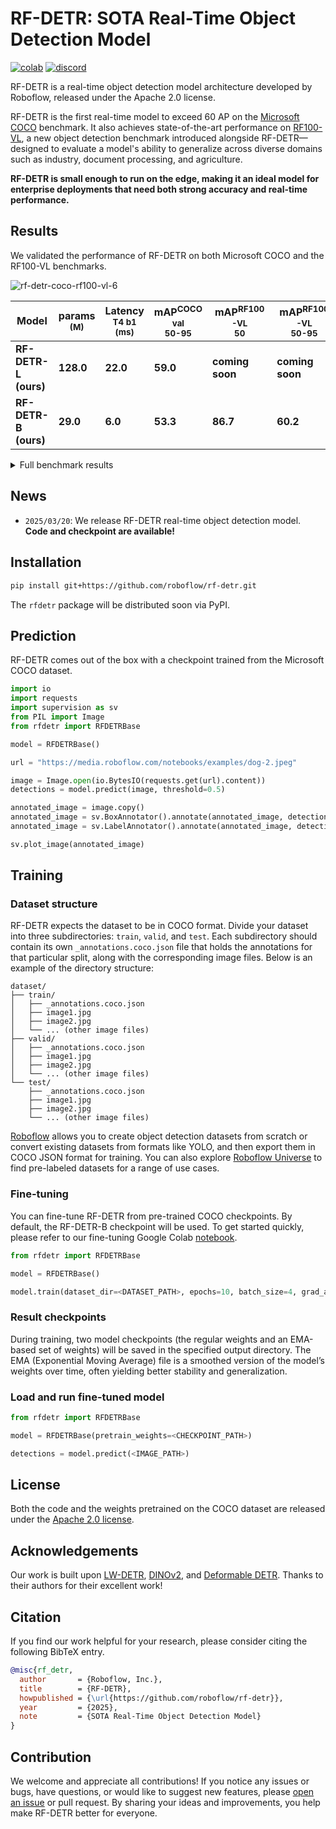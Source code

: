 # RF-DETR: SOTA Real-Time Object Detection Model

[![colab](https://colab.research.google.com/assets/colab-badge.svg)](https://colab.research.google.com/github/roboflow-ai/notebooks/blob/main/notebooks/how-to-finetune-rf-detr-on-detection-dataset.ipynb)
[![discord](https://img.shields.io/discord/1159501506232451173?logo=discord&label=discord&labelColor=fff&color=5865f2&link=https%3A%2F%2Fdiscord.gg%2FGbfgXGJ8Bk)](https://discord.gg/GbfgXGJ8Bk)

RF-DETR is a real-time object detection model architecture developed by Roboflow, released under the Apache 2.0 license.

RF-DETR is the first real-time model to exceed 60 AP on the [Microsoft COCO](https://cocodataset.org/#home) benchmark. It also achieves state-of-the-art performance on [RF100-VL](https://github.com/roboflow/rf100-vl), a new object detection benchmark introduced alongside RF-DETR—designed to evaluate a model's ability to generalize across diverse domains such as industry, document processing, and agriculture.

**RF-DETR is small enough to run on the edge, making it an ideal model for enterprise deployments that need both strong accuracy and real-time performance.**

## Results

We validated the performance of RF-DETR on both Microsoft COCO and the RF100-VL benchmarks.

![rf-detr-coco-rf100-vl-6](https://github.com/user-attachments/assets/41776321-5224-41ac-9f9a-85c4238414cf)

| Model                | params<br><sup>(M) | Latency<br><sup>T4 b1<br>(ms) | mAP<sup>COCO val<br>50-95 | mAP<sup>RF100-VL<br>50 | mAP<sup>RF100-VL<br>50-95 | Config                                                                                                        |
|----------------------|--------------------|-------------------------------|---------------------------|------------------------|---------------------------|---------------------------------------------------------------------------------------------------------------| 
| **RF-DETR-L (ours)** | **128.0**          | **22.0**                      | **59.0**                  | **coming soon**       | **coming soon**          | [link](https://github.com/roboflow/r-flow/blob/08f012eb210b1b0e03a5aa7d4e5a4c265cb20b0e/rfdetr/config.py#L26) |
| **RF-DETR-B (ours)** | **29.0**           | **6.0**                       | **53.3**                  | **86.7**               | **60.2**                  | [link](https://github.com/roboflow/r-flow/blob/08f012eb210b1b0e03a5aa7d4e5a4c265cb20b0e/rfdetr/config.py#L37) |

<details>
<summary>Full benchmark results</summary>

| Model                | params<br><sup>(M) | Latency<br><sup>T4 b1<br>(ms) | mAP<sup>COCO val<br>50-95 | mAP<sup>RF100-VL<br>50 | mAP<sup>RF100-VL<br>50-95 | Config                                                                                                        |
|----------------------|--------------------|-------------------------------|---------------------------|------------------------|---------------------------|---------------------------------------------------------------------------------------------------------------| 
| **RF-DETR-L (ours)** | **128.0**          | **22.0**                      | **59.0**                  | **coming soon**       | **coming soon**          | [link](https://github.com/roboflow/r-flow/blob/08f012eb210b1b0e03a5aa7d4e5a4c265cb20b0e/rfdetr/config.py#L26) |
| **RF-DETR-B (ours)** | **29.0**           | **6.0**                       | **53.3**                  | **86.7**               | **60.2**                  | [link](https://github.com/roboflow/r-flow/blob/08f012eb210b1b0e03a5aa7d4e5a4c265cb20b0e/rfdetr/config.py#L37) |
| LW-DETR-X            | 118.0              | 19.1                          | 58.3                      | -                      | -                         | -                                                                                                             |
| LW-DETR-L            | 46.8               | 8.8                           | 56.1                      | -                      | -                         | -                                                                                                             |
| LW-DETR-M            | 28.2               | 5.6                           | 52.5                      | 84.0                   | 57.5                      | -                                                                                                             |
| LW-DETR-S            | 14.6               | 2.9                           | 48.0                      | 84.4                   | 57.9                      | -                                                                                                             |
| LW-DETR-T            | 12.1               | 2.0                           | 42.6                      | -                      | -                         | -                                                                                                             |
| YOLOv12x             | 59.1               | 11.8                          | 55.2                      | -                      | -                         | -                                                                                                             |
| YOLOv12l             | 26.4               | 6.8                           | 53.7                      | -                      | -                         | -                                                                                                             |
| YOLOv12m             | 20.2               | 4.9                           | 52.5                      | -                      | -                         | -                                                                                                             |
| YOLOv12s             | 9.3                | 2.6                           | 48.0                      | -                      | -                         | -                                                                                                             |
| YOLOv12n             | 2.6                | 1.6                           | 40.6                      | -                      | -                         | -                                                                                                             |
| YOLO11x              | 56.9               | 11.3                          | 54.7                      | -                      | -                         | -                                                                                                             |
| YOLO11l              | 25.3               | 6.2                           | 53.4                      | -                      | -                         | -                                                                                                             |
| YOLO11m              | 20.0               | 4.7                           | 51.5                      | 84.9                   | 59.7                      | -                                                                                                             |
| YOLO11s              | 9.4                | 2.5                           | 47.0                      | 84.7                   | 59.0                      | -                                                                                                             |
| YOLO11n              | 2.6                | 1.5                           | 39.5                      | 83.2                   | 57.3                      | -                                                                                                             |
| YOLOv8x              | 68.2               | 19.1                          | 54.5                      | -                      | -                         | -                                                                                                             |
| YOLOv8l              | 43.7               | 13.2                          | 53.3                      | -                      | -                         | -                                                                                                             |
| YOLOv8m              | 28.9               | 10.1                          | 50.6                      | -                      | 59.8                      | -                                                                                                             |
| YOLOv8s              | 11.1               | 7.0                           | 45.2                      | -                      | 59.2                      | -                                                                                                             |
| YOLOv8n              | 3.1                | 6.2                           | 37.6                      | -                      | 57.4                      | -                                                                                                             |

</details>

## News

- `2025/03/20`: We release RF-DETR real-time object detection model. **Code and checkpoint are available!**

## Installation

```bash
pip install git+https://github.com/roboflow/rf-detr.git
```

The `rfdetr` package will be distributed soon via PyPI.

</details>

## Prediction

RF-DETR comes out of the box with a checkpoint trained from the Microsoft COCO dataset.

```python
import io
import requests
import supervision as sv
from PIL import Image
from rfdetr import RFDETRBase

model = RFDETRBase()

url = "https://media.roboflow.com/notebooks/examples/dog-2.jpeg"

image = Image.open(io.BytesIO(requests.get(url).content))
detections = model.predict(image, threshold=0.5)

annotated_image = image.copy()
annotated_image = sv.BoxAnnotator().annotate(annotated_image, detections)
annotated_image = sv.LabelAnnotator().annotate(annotated_image, detections)

sv.plot_image(annotated_image)
```

## Training

### Dataset structure

RF-DETR expects the dataset to be in COCO format. Divide your dataset into three subdirectories: `train`, `valid`, and `test`. Each subdirectory should contain its own `_annotations.coco.json` file that holds the annotations for that particular split, along with the corresponding image files. Below is an example of the directory structure:

```
dataset/
├── train/
│   ├── _annotations.coco.json
│   ├── image1.jpg
│   ├── image2.jpg
│   └── ... (other image files)
├── valid/
│   ├── _annotations.coco.json
│   ├── image1.jpg
│   ├── image2.jpg
│   └── ... (other image files)
└── test/
    ├── _annotations.coco.json
    ├── image1.jpg
    ├── image2.jpg
    └── ... (other image files)
```

[Roboflow](https://roboflow.com/annotate) allows you to create object detection datasets from scratch or convert existing datasets from formats like YOLO, and then export them in COCO JSON format for training. You can also explore [Roboflow Universe](https://universe.roboflow.com/) to find pre-labeled datasets for a range of use cases.

### Fine-tuning

You can fine-tune RF-DETR from pre-trained COCO checkpoints. By default, the RF-DETR-B checkpoint will be used. To get started quickly, please refer to our fine-tuning Google Colab [notebook](https://colab.research.google.com/github/roboflow-ai/notebooks/blob/main/notebooks/how-to-finetune-rf-detr-on-detection-dataset.ipynb).

```python
from rfdetr import RFDETRBase

model = RFDETRBase()

model.train(dataset_dir=<DATASET_PATH>, epochs=10, batch_size=4, grad_accum_steps=4, lr=1e-4)
```

### Result checkpoints

During training, two model checkpoints (the regular weights and an EMA-based set of weights) will be saved in the specified output directory. The EMA (Exponential Moving Average) file is a smoothed version of the model’s weights over time, often yielding better stability and generalization.

### Load and run fine-tuned model

```python
from rfdetr import RFDETRBase

model = RFDETRBase(pretrain_weights=<CHECKPOINT_PATH>)

detections = model.predict(<IMAGE_PATH>)
```

## License

Both the code and the weights pretrained on the COCO dataset are released under the [Apache 2.0 license](https://github.com/roboflow/r-flow/blob/main/LICENSE).

## Acknowledgements

Our work is built upon [LW-DETR](https://arxiv.org/pdf/2406.03459), [DINOv2](https://arxiv.org/pdf/2304.07193), and [Deformable DETR](https://arxiv.org/pdf/2010.04159). Thanks to their authors for their excellent work!

## Citation

If you find our work helpful for your research, please consider citing the following BibTeX entry.

```bibtex
@misc{rf_detr,
  author       = {Roboflow, Inc.},
  title        = {RF-DETR},
  howpublished = {\url{https://github.com/roboflow/rf-detr}},
  year         = {2025},
  note         = {SOTA Real-Time Object Detection Model}
}
```


## Contribution

We welcome and appreciate all contributions! If you notice any issues or bugs, have questions, or would like to suggest new features, please [open an issue](https://github.com/roboflow/rf-detr/issues/new) or pull request. By sharing your ideas and improvements, you help make RF-DETR better for everyone.

